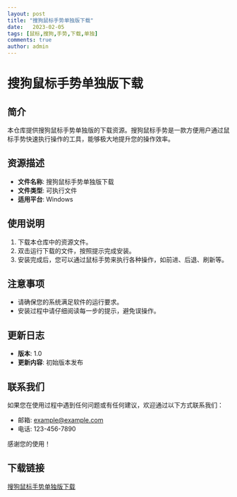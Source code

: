 ```yaml
---
layout: post
title: "搜狗鼠标手势单独版下载"
date:   2023-02-05
tags: [鼠标,搜狗,手势,下载,单独]
comments: true
author: admin
---
```

# 搜狗鼠标手势单独版下载

## 简介
本仓库提供搜狗鼠标手势单独版的下载资源。搜狗鼠标手势是一款方便用户通过鼠标手势快速执行操作的工具，能够极大地提升您的操作效率。

## 资源描述
- **文件名称**: 搜狗鼠标手势单独版下载
- **文件类型**: 可执行文件
- **适用平台**: Windows

## 使用说明
1. 下载本仓库中的资源文件。
2. 双击运行下载的文件，按照提示完成安装。
3. 安装完成后，您可以通过鼠标手势来执行各种操作，如前进、后退、刷新等。

## 注意事项
- 请确保您的系统满足软件的运行要求。
- 安装过程中请仔细阅读每一步的提示，避免误操作。

## 更新日志
- **版本**: 1.0
- **更新内容**: 初始版本发布

## 联系我们
如果您在使用过程中遇到任何问题或有任何建议，欢迎通过以下方式联系我们：
- 邮箱: example@example.com
- 电话: 123-456-7890

感谢您的使用！

## 下载链接

[搜狗鼠标手势单独版下载](https://pan.quark.cn/s/66a591e748fa)